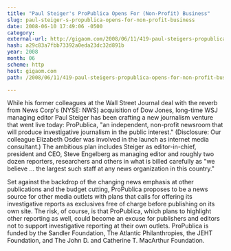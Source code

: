 ```yaml
---
title: "Paul Steiger's ProPublica Opens For (Non-Profit) Business"
slug: paul-steiger-s-propublica-opens-for-non-profit-business
date: 2008-06-10 17:49:06 -0500
category: 
external-url: http://gigaom.com/2008/06/11/419-paul-steigers-propublica-opens-for-non-profit-business/
hash: a29c83a7fbb73392a0eda23dc32d891b
year: 2008
month: 06
scheme: http
host: gigaom.com
path: /2008/06/11/419-paul-steigers-propublica-opens-for-non-profit-business/

---
```


While his former colleagues at the Wall Street Journal deal with the reverb from News Corp's (NYSE: NWS) acquisition of Dow Jones, long-time WSJ managing editor Paul Steiger has been crafting a new journalism venture that went live today: ProPublica, "an independent, non-profit newsroom that will produce investigative journalism in the public interest." (Disclosure: Our colleague Elizabeth Osder was involved in the launch as internet media consultant.) The ambitious plan includes Steiger as editor-in-chief, president and CEO, Steve Engelberg as managing editor and roughly two dozen reporters, researchers and others in what is billed carefully as "we believe ... the largest such staff at any news organization in this country." 



Set against the backdrop of the changing news emphasis at other publications and the budget cutting, ProPublica proposes to be a news source for other media outlets with plans that calls for offering its investigative reports as exclusives free of charge before publishing on its own site. The risk, of course, is that ProPublica, which plans to highlight other reporting as well, could become an excuse for publishers and editors not to support investigative reporting at their own outlets. ProPublica is funded by the Sandler Foundation, The Atlantic Philanthropies, the JEHT Foundation, and The John D. and Catherine T. MacArthur Foundation.
